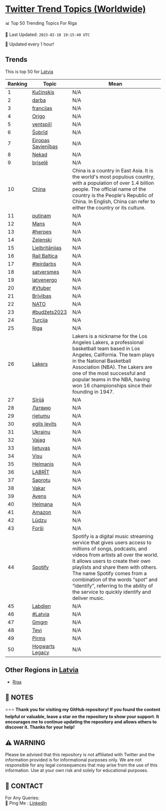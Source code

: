 [Twitter Trend Topics (Worldwide)](https://github.com/ErcinDedeoglu/Twitter-Trend-Topics)
==========


📊 Top 50 Trending Topics For Riga

📆 Last Updated: `2023-02-10 19:15:40 UTC`

🔧 Updated every 1 hour!


## Trends

This is top 50 for [Latvia](</Latvia>)

| Ranking | Topic | Mean |
| ------- | ------------ | ------------ |
| 1 | [Kučinskis](http://twitter.com/search?q=Ku%c4%8dinskis) | N/A |
| 2 | [darba](http://twitter.com/search?q=darba) | N/A |
| 3 | [francijas](http://twitter.com/search?q=francijas) | N/A |
| 4 | [Origo](http://twitter.com/search?q=Origo) | N/A |
| 5 | [ventspilī](http://twitter.com/search?q=ventspil%c4%ab) | N/A |
| 6 | [Šobrīd](http://twitter.com/search?q=%c5%a0obr%c4%abd) | N/A |
| 7 | [Eiropas Savienības](http://twitter.com/search?q=Eiropas+Savien%c4%abbas) | N/A |
| 8 | [Nekad](http://twitter.com/search?q=Nekad) | N/A |
| 9 | [briselē](http://twitter.com/search?q=brisel%c4%93) | N/A |
| 10 | [China](http://twitter.com/search?q=China) | China is a country in East Asia. It is the world's most populous country, with a population of over 1.4 billion people. The official name of the country is the People's Republic of China. In English, China can refer to either the country or its culture. |
| 11 | [putinam](http://twitter.com/search?q=putinam) | N/A |
| 12 | [Mans](http://twitter.com/search?q=Mans) | N/A |
| 13 | [#herpes](http://twitter.com/search?q=%23herpes) | N/A |
| 14 | [Zelenski](http://twitter.com/search?q=Zelenski) | N/A |
| 15 | [Lielbritānijas](http://twitter.com/search?q=Lielbrit%c4%81nijas) | N/A |
| 16 | [Rail Baltica](http://twitter.com/search?q=Rail+Baltica) | N/A |
| 17 | [#teirdarbs](http://twitter.com/search?q=%23teirdarbs) | N/A |
| 18 | [satversmes](http://twitter.com/search?q=satversmes) | N/A |
| 19 | [latvenergo](http://twitter.com/search?q=latvenergo) | N/A |
| 20 | [#Vtuber](http://twitter.com/search?q=%23Vtuber) | N/A |
| 21 | [Brīvības](http://twitter.com/search?q=Br%c4%abv%c4%abbas) | N/A |
| 22 | [NATO](http://twitter.com/search?q=NATO) | N/A |
| 23 | [#budžets2023](http://twitter.com/search?q=%23bud%c5%beets2023) | N/A |
| 24 | [Turcija](http://twitter.com/search?q=Turcija) | N/A |
| 25 | [Riga](http://twitter.com/search?q=Riga) | N/A |
| 26 | [Lakers](http://twitter.com/search?q=Lakers) | Lakers is a nickname for the Los Angeles Lakers, a professional basketball team based in Los Angeles, California. The team plays in the National Basketball Association (NBA). The Lakers are one of the most successful and popular teams in the NBA, having won 16 championships since their founding in 1947. |
| 27 | [Sīrijā](http://twitter.com/search?q=S%c4%abrij%c4%81) | N/A |
| 28 | [Латвию](http://twitter.com/search?q=%d0%9b%d0%b0%d1%82%d0%b2%d0%b8%d1%8e) | N/A |
| 29 | [rietumu](http://twitter.com/search?q=rietumu) | N/A |
| 30 | [egils levits](http://twitter.com/search?q=egils+levits) | N/A |
| 31 | [Ukrainu](http://twitter.com/search?q=Ukrainu) | N/A |
| 32 | [Vajag](http://twitter.com/search?q=Vajag) | N/A |
| 33 | [lietuvas](http://twitter.com/search?q=lietuvas) | N/A |
| 34 | [Visu](http://twitter.com/search?q=Visu) | N/A |
| 35 | [Helmanis](http://twitter.com/search?q=Helmanis) | N/A |
| 36 | [LABRĪT](http://twitter.com/search?q=LABR%c4%aaT) | N/A |
| 37 | [Saprotu](http://twitter.com/search?q=Saprotu) | N/A |
| 38 | [Vakar](http://twitter.com/search?q=Vakar) | N/A |
| 39 | [Avens](http://twitter.com/search?q=Avens) | N/A |
| 40 | [Helmaņa](http://twitter.com/search?q=Helma%c5%86a) | N/A |
| 41 | [Amazon](http://twitter.com/search?q=Amazon) | N/A |
| 42 | [Lūdzu](http://twitter.com/search?q=L%c5%abdzu) | N/A |
| 43 | [Forši](http://twitter.com/search?q=For%c5%a1i) | N/A |
| 44 | [Spotify](http://twitter.com/search?q=Spotify) | Spotify is a digital music streaming service that gives users access to millions of songs, podcasts, and videos from artists all over the world. It allows users to create their own playlists and share them with others. The name Spotify comes from a combination of the words “spot” and “identify”, referring to the ability of the service to quickly identify and deliver music. |
| 45 | [Labdien](http://twitter.com/search?q=Labdien) | N/A |
| 46 | [#Latvia](http://twitter.com/search?q=%23Latvia) | N/A |
| 47 | [Gmgm](http://twitter.com/search?q=Gmgm) | N/A |
| 48 | [Tevi](http://twitter.com/search?q=Tevi) | N/A |
| 49 | [Pirms](http://twitter.com/search?q=Pirms) | N/A |
| 50 | [Hogwarts Legacy](http://twitter.com/search?q=Hogwarts+Legacy) | N/A |



## Other Regions in [Latvia](</Latvia>)

* [Riga](</Latvia/Riga.md>)



## 📝 NOTES

⭐⭐⭐ **Thank you for visiting my GitHub repository! If you found the content helpful or valuable, leave a star on the repository to show your support. It encourages me to continue updating the repository and allows others to discover it. Thanks for your help!**


## ⚠️ WARNING

Please be advised that this repository is not affiliated with Twitter and the information provided is for informational purposes only. We are not responsible for any legal consequences that may arise from the use of this information. Use at your own risk and solely for educational purposes.


## 📨 CONTACT

 For Any Queries:  
            🏓 Ping Me : [LinkedIn](https://www.linkedin.com/in/ercindedeoglu/)
